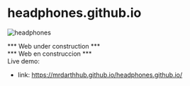 # headphones.github.io
![headphones](https://user-images.githubusercontent.com/90490804/159212702-3dfebe28-dcb1-47db-a455-5b34f6b86dcc.PNG)

*** Web under construction *** <br>
*** Web en construccion *** <br>
Live demo: <br>
- link: https://mrdarthhub.github.io/headphones.github.io/


